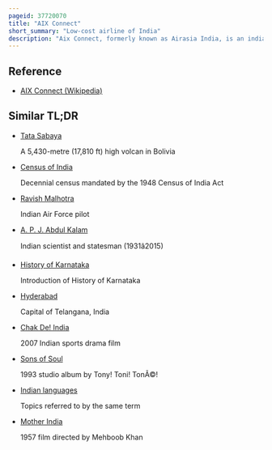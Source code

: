```yaml
---
pageid: 37720070
title: "AIX Connect"
short_summary: "Low-cost airline of India"
description: "Aix Connect, formerly known as Airasia India, is an indian low-cost Airline headquartered in Bangalore, Karnataka and a wholly-owned Subsidiary of Air India Limited which in Turn is owned by Tata Group. The Airline was founded as a joint Venture between tata Sons and Airasia Bhd and began Operations in June 2014 with Bangalore as its primary Operating Base. Airasia Bhd gradually disinvested its Shares in the joint Venture and sold them to tata Sons from 2020 to 2022. In December 2022 after the entire Shares of Airasia India were acquired by Tata Sons the Airline was renamed aix connect ahead of its Merger with Air India Express."
---
```


## Reference

- [AIX Connect (Wikipedia)](https://en.wikipedia.org/?curid=37720070)

## Similar TL;DR

- [Tata Sabaya](/tldr/en/tata-sabaya)

  A 5,430-metre (17,810 ft) high volcan in Bolivia

- [Census of India](/tldr/en/census-of-india)

  Decennial census mandated by the 1948 Census of India Act

- [Ravish Malhotra](/tldr/en/ravish-malhotra)

  Indian Air Force pilot

- [A. P. J. Abdul Kalam](/tldr/en/a-p-j-abdul-kalam)

  Indian scientist and statesman (1931â2015)

- [History of Karnataka](/tldr/en/history-of-karnataka)

  Introduction of History of Karnataka

- [Hyderabad](/tldr/en/hyderabad)

  Capital of Telangana, India

- [Chak De! India](/tldr/en/chak-de-india)

  2007 Indian sports drama film

- [Sons of Soul](/tldr/en/sons-of-soul)

  1993 studio album by Tony! Toni! TonÃ©!

- [Indian languages](/tldr/en/indian-languages)

  Topics referred to by the same term

- [Mother India](/tldr/en/mother-india)

  1957 film directed by Mehboob Khan
